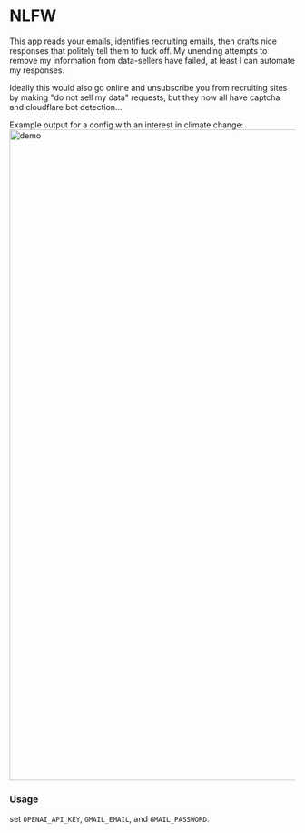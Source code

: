 
# NLFW

This app reads your emails, identifies recruiting emails, then drafts nice responses that politely tell them to fuck off. My unending attempts to remove my information from data-sellers have failed, at least I can automate my responses.

Ideally this would also go online and unsubscribe you from recruiting sites by making "do not sell my data" requests, but they now all have captcha and cloudflare bot detection...

Example output for a config with an interest in climate change:
<img width="1144" alt="demo" src="https://github.com/user-attachments/assets/8ddd9891-ad23-4c27-a156-ebdd0252af4a" />

### Usage 

set `OPENAI_API_KEY`, `GMAIL_EMAIL`, and `GMAIL_PASSWORD`. 